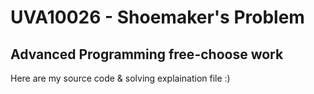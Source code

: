 # UVA10026 - Shoemaker's Problem
## Advanced Programming free-choose work

Here are my source code & solving explaination file :)
